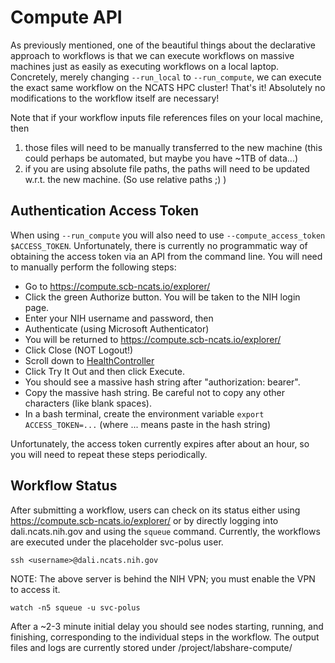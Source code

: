 # Compute API

As previously mentioned, one of the beautiful things about the declarative approach to workflows is that we can execute workflows on massive machines just as easily as executing workflows on a local laptop. Concretely, merely changing `--run_local` to `--run_compute`, we can execute the exact same workflow on the NCATS HPC cluster! That's it! Absolutely no modifications to the workflow itself are necessary!

Note that if your workflow inputs file references files on your local machine, then
1. those files will need to be manually transferred to the new machine (this could perhaps be automated, but maybe you have ~1TB of data...)
2. if you are using absolute file paths, the paths will need to be updated w.r.t. the new machine. (So use relative paths ;) )

## Authentication Access Token

When using `--run_compute` you will also need to use `--compute_access_token $ACCESS_TOKEN`. Unfortunately, there is currently no programmatic way of obtaining the access token via an API from the command line. You will need to manually perform the following steps:

* Go to https://compute.scb-ncats.io/explorer/
* Click the green Authorize button. You will be taken to the NIH login page.
* Enter your NIH username and password, then
* Authenticate (using Microsoft Authenticator)
* You will be returned to https://compute.scb-ncats.io/explorer/
* Click Close (NOT Logout!)
* Scroll down to [HealthController](https://compute.scb-ncats.io/explorer/#/HealthController/HealthController.ping)
* Click Try It Out and then click Execute.
* You should see a massive hash string after "authorization: bearer".
* Copy the massive hash string. Be careful not to copy any other characters (like blank spaces).
* In a bash terminal, create the environment variable `export ACCESS_TOKEN=...` (where ... means paste in the hash string)

Unfortunately, the access token currently expires after about an hour, so you will need to repeat these steps periodically.

## Workflow Status

After submitting a workflow, users can check on its status either using https://compute.scb-ncats.io/explorer/ or by directly logging into dali.ncats.nih.gov and using the `squeue` command. Currently, the workflows are executed under the placeholder svc-polus user.

```
ssh <username>@dali.ncats.nih.gov
```
NOTE: The above server is behind the NIH VPN; you must enable the VPN to access it.

```
watch -n5 squeue -u svc-polus
```

After a ~2-3 minute initial delay you should see nodes starting, running, and finishing, corresponding to the individual steps in the workflow. The output files and logs are currently stored under /project/labshare-compute/